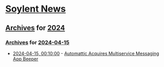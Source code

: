 # [Soylent News](../../../README.md)

## [Archives](../../index.md) for [2024](../index.md)

### [Archives](../../index.md) for [2024-04-15](index.md)

* [2024-04-15, 00:10:00](https://soylentnews.org/article.pl?sid=24/04/14/033215&from=rss) - [Automattic Acquires Multiservice Messaging App Beeper](https://soylentnews.org/article.pl?sid=24/04/14/033215&from=rss)
